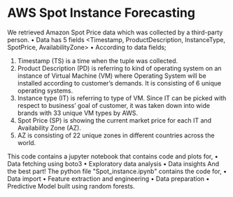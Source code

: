 # AWS Spot Instance Forecasting

We retrieved Amazon Spot Price data which was collected by a third-party person.
• Data has 5 fields <Timestamp, ProductDescription, InstanceType, SpotPrice,
AvailabilityZone> 
• According to data fields;
1. Timestamp (TS) is a time when the tuple was collected.
2. Product Description (PD) is referring to kind of operating system on an instance of Virtual Machine
(VM) where Operating System will be installed according to customer’s demands. It is consisting of 6
unique operating systems.
3. Instance type (IT) is referring to type of VM. Since IT can be picked with respect to business’ goal of
customer, it was taken down into wide brands with 33 unique VM types by AWS.
4. Spot Price (SP) is showing the current market price for each IT and Availability Zone (AZ).
5. AZ is consisting of 22 unique zones in different countries across the world.

This code contains a jupyter notebook that contains code and plots for,
•	Data fetching using boto3
•	Exploratory data analysis
•	Data insights
And the best part! The python file "Spot_instance.ipynb" contains the code for,
•	Data import
•	Feature extraction and engineering
•	Data preparation
•	Predictive Model built using random forests.

